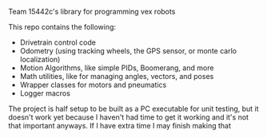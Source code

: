 Team 15442c's library for programming vex robots

This repo contains the following:
* Drivetrain control code
* Odometry (using tracking wheels, the GPS sensor, or monte carlo localization)
* Motion Algorithms, like simple PIDs, Boomerang, and more
* Math utilities, like for managing angles, vectors, and poses
* Wrapper classes for motors and pneumatics
* Logger macros

The project is half setup to be built as a PC executable for unit testing, but it doesn't work yet because I haven't had time to get it working and it's not that important anyways. If I have extra time I may finish making that